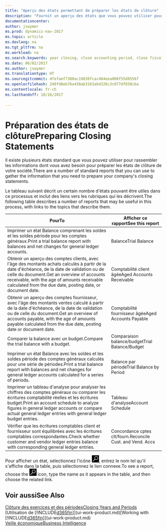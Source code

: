 ```yaml
---
title: "Aperçu des états permettant de préparer les états de clôture"
description: "Fournit un aperçu des états que vous pouvez utiliser pour rassembler les informations pour préparer les états de clôture de votre société à la fin de l'année fiscale."
documentationcenter: 
author: jswymer
ms.prod: dynamics-nav-2017
ms.topic: article
ms.devlang: na
ms.tgt_pltfrm: na
ms.workload: na
ms.search.keywords: year closing, close accounting period, close fiscal year, aging, creditor payments, vendor payments, assets, liabilities, equity, analysis, reporting, financial report, business intelligence, BI, Power Bi, KPI
ms.date: 06/02/2017
ms.author: jswymer
ms.translationtype: HT
ms.sourcegitcommit: 4fefaef7380ac10836fcac404eea006f55d8556f
ms.openlocfilehash: 240fd8eb76a430ab3163ab4326c3c077df838cba
ms.contentlocale: fr-ch
ms.lasthandoff: 10/16/2017

---
```

# <a name="preparing-closing-statements"></a><span data-ttu-id="dae0b-103">Préparation des états de clôture</span><span class="sxs-lookup"><span data-stu-id="dae0b-103">Preparing Closing Statements</span></span>
<span data-ttu-id="dae0b-104">Il existe plusieurs états standard que vous pouvez utiliser pour rassembler les informations dont vous avez besoin pour préparer les états de clôture de votre société.</span><span class="sxs-lookup"><span data-stu-id="dae0b-104">There are a number of standard reports that you can use to gather the information that you need to prepare your company's closing statements.</span></span>

<span data-ttu-id="dae0b-105">Le tableau suivant décrit un certain nombre d'états pouvant être utiles dans ce processus et inclut des liens vers les rubriques qui les décrivent.</span><span class="sxs-lookup"><span data-stu-id="dae0b-105">The following table describes a number of reports that may be useful in this process, with links to the topics that describe them.</span></span>

| <span data-ttu-id="dae0b-106">Pour</span><span class="sxs-lookup"><span data-stu-id="dae0b-106">To</span></span> | <span data-ttu-id="dae0b-107">Afficher ce rapport</span><span class="sxs-lookup"><span data-stu-id="dae0b-107">See this report</span></span> |
| --- | --- |
| <span data-ttu-id="dae0b-108">Imprimer un état Balance comprenant les soldes et les soldes période pour les comptes généraux.</span><span class="sxs-lookup"><span data-stu-id="dae0b-108">Print a trial balance report with balances and net changes for general ledger accounts.</span></span> |<span data-ttu-id="dae0b-109">Balance</span><span class="sxs-lookup"><span data-stu-id="dae0b-109">Trial Balance</span></span> |
| <span data-ttu-id="dae0b-110">Obtenir un aperçu des comptes clients, avec l'âge des montants achats calculés à partir de la date d'échéance, de la date de validation ou de celle du document.</span><span class="sxs-lookup"><span data-stu-id="dae0b-110">Get an overview of accounts receivable, with the age of amounts receivable calculated from the due date, posting date, or document date.</span></span> |<span data-ttu-id="dae0b-111">Comptabilité client âgée</span><span class="sxs-lookup"><span data-stu-id="dae0b-111">Aged Accounts Receivable</span></span> |
| <span data-ttu-id="dae0b-112">Obtenir un aperçu des comptes fournisseur, avec l'âge des montants ventes calculé à partir de la date d'échéance, de la date de validation ou de celle du document.</span><span class="sxs-lookup"><span data-stu-id="dae0b-112">Get an overview of accounts payable, with the age of amounts payable calculated from the due date, posting date or document date.</span></span> |<span data-ttu-id="dae0b-113">Comptabilité fournisseur âgée</span><span class="sxs-lookup"><span data-stu-id="dae0b-113">Aged Accounts Payable</span></span> |
| <span data-ttu-id="dae0b-114">Comparer la balance avec un budget.</span><span class="sxs-lookup"><span data-stu-id="dae0b-114">Compare the trial balance with a budget.</span></span> |<span data-ttu-id="dae0b-115">Comparaison balance/budget</span><span class="sxs-lookup"><span data-stu-id="dae0b-115">Trial Balance/Budget</span></span> |
| <span data-ttu-id="dae0b-116">Imprimer un état Balance avec les soldes et les soldes période des comptes généraux calculés pour une série de périodes.</span><span class="sxs-lookup"><span data-stu-id="dae0b-116">Print a trial balance report with balances and net changes for general ledger accounts calculated for a series of periods.</span></span> |<span data-ttu-id="dae0b-117">Balance par période</span><span class="sxs-lookup"><span data-stu-id="dae0b-117">Trial Balance by Period</span></span> |
| <span data-ttu-id="dae0b-118">Imprimer un tableau d'analyse pour analyser les chiffres des comptes généraux ou comparer les écritures comptabilité réelles et les écritures budget.</span><span class="sxs-lookup"><span data-stu-id="dae0b-118">Print an account schedule to analyze figures in general ledger accounts or compare actual general ledger entries with general ledger budget entries.</span></span> |<span data-ttu-id="dae0b-119">Tableau d'analyse</span><span class="sxs-lookup"><span data-stu-id="dae0b-119">Account Schedule</span></span> |
| <span data-ttu-id="dae0b-120">Vérifier que les écritures comptables client et fournisseur sont équilibrées avec les écritures comptables correspondantes.</span><span class="sxs-lookup"><span data-stu-id="dae0b-120">Check whether customer and vendor ledger entries balance with corresponding general ledger entries.</span></span> |<span data-ttu-id="dae0b-121">Concordance cptes clt/fourn.</span><span class="sxs-lookup"><span data-stu-id="dae0b-121">Reconcile Cust. and Vend. Accs</span></span> |

<span data-ttu-id="dae0b-122">Pour afficher un état, sélectionnez l'icône ![Page ou état pour la recherche](media/ui-search/search_small.png "Page ou état pour la recherche"), entrez le nom tel qu'il s'affiche dans la table, puis sélectionnez le lien connexe.</span><span class="sxs-lookup"><span data-stu-id="dae0b-122">To see a report, choose the ![Search for Page or Report](media/ui-search/search_small.png "Search for Page or Report icon") icon, type the name as it appears in the table, and then choose the related link.</span></span>

## <a name="see-also"></a><span data-ttu-id="dae0b-123">Voir aussi</span><span class="sxs-lookup"><span data-stu-id="dae0b-123">See Also</span></span>
[<span data-ttu-id="dae0b-124">Clôture des exercices et des périodes</span><span class="sxs-lookup"><span data-stu-id="dae0b-124">Closing Years and Periods</span></span>](year-close-years-periods.md)  
<span data-ttu-id="dae0b-125">[Utilisation de [!INCLUDE[d365fin](includes/d365fin_md.md)]](ui-work-product.md)</span><span class="sxs-lookup"><span data-stu-id="dae0b-125">[Working with [!INCLUDE[d365fin](includes/d365fin_md.md)]](ui-work-product.md)</span></span>  
[<span data-ttu-id="dae0b-126">Veille économique</span><span class="sxs-lookup"><span data-stu-id="dae0b-126">Business Intelligence</span></span>](bi.md)

